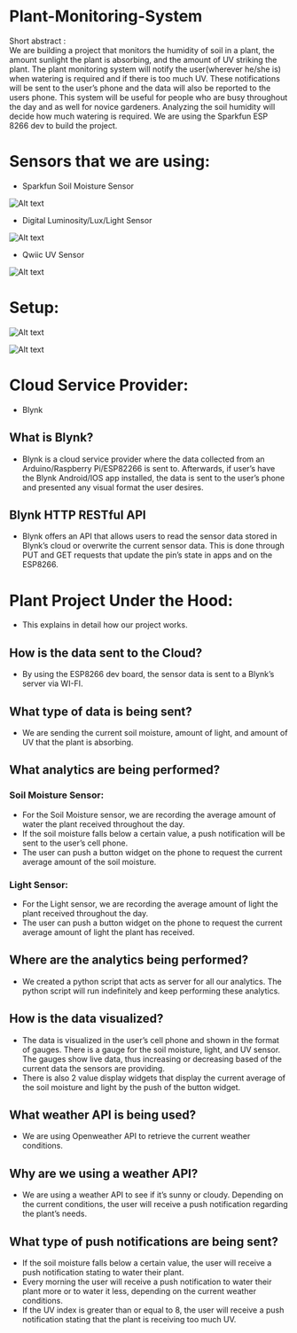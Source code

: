 # Plant-Monitoring-System
Short abstract :  
We are building a project that monitors the humidity of soil in a plant, the amount sunlight the plant is absorbing, and the amount of UV striking the plant. The plant monitoring system will notify the user(wherever he/she is) when watering is required and if there is too much UV. These notifications will be sent to the user’s phone and the data will also be reported to the users phone. This system will be useful for people who are busy throughout the day and as well for novice gardeners. Analyzing the soil humidity  will decide how much watering is required. We are using the Sparkfun ESP 8266 dev to build the project. 
 
 
# Sensors that we are using: 
-	Sparkfun Soil Moisture Sensor 


![Alt text](https://cdn.sparkfun.com//assets/parts/1/0/6/1/0/13322-03.jpg "Optional title")

 
  
-	Digital Luminosity/Lux/Light Sensor


![Alt text](https://cdn-shop.adafruit.com/1200x900/439-00.jpg "Optional title")

 
 
  
-	Qwiic UV Sensor
 
![Alt text](https://cdn.sparkfun.com//assets/parts/1/2/2/1/5/Qwiic_UV_Sensor_-_ZOPT2201_02.jpg)

  

# Setup:

![Alt text]( https://github.com/Jorge0521/Plant-Monitoring-System/blob/master/plant1.PNG)

![Alt text]( https://github.com/Jorge0521/Plant-Monitoring-System/blob/master/plant2.PNG)


# Cloud Service Provider: 
-	Blynk
## What is Blynk? 
-	Blynk is a cloud service provider where the data collected from an Arduino/Raspberry Pi/ESP82266 is sent to. Afterwards, if user’s have the Blynk Android/IOS app installed, the data is sent to the user’s phone and presented any visual format the user desires.  
## Blynk HTTP RESTful API 
-	Blynk offers an API that allows users to read the sensor data stored in Blynk’s cloud or overwrite the current sensor data. This is done through PUT and GET requests that update the pin’s state in apps and on the ESP8266.  
 
# Plant Project Under the Hood: 
-	This explains in detail how our project works. 
## How is the data sent to the Cloud? 
- By using the ESP8266 dev board, the sensor data is sent to a Blynk’s server via WI-FI.  
## What type of data is being sent? 
-	We are sending the current soil moisture, amount of light, and amount of UV that the plant is absorbing. 
## What analytics are being performed? 
 ### Soil Moisture Sensor: 
-	For the Soil Moisture sensor, we are recording the average amount of water the plant received throughout the day.  
-	If the soil moisture falls below a certain value, a push notification will be sent to the user’s cell phone. 
-	The user can push a button widget on the phone to request the current average amount of the soil moisture. 
 ### Light Sensor: 
-	For the Light sensor, we are recording the average amount of light the plant received throughout the day. 
-	The user can push a button widget on the phone to request the current average amount of light the plant has received. 
 
## Where are the analytics being performed? 
-	We created a python script that acts as server for all our analytics. The python script will run indefinitely and keep performing these analytics. 
## How is the data visualized? 
-	The data is visualized in the user’s cell phone and shown in the format of gauges. There is a gauge for the soil moisture, light, and UV sensor. The gauges show live data, thus increasing or decreasing based of the current data the sensors are providing. 
-	There is also 2 value display widgets that display the current average of the soil moisture and light by the push of the button widget. 
## What weather API is being used? 
-	We are using Openweather API to retrieve the current weather conditions. 
## Why are we using a weather API? 
-	We are using a weather API to see if it’s sunny or cloudy. Depending on the current conditions, the user will receive a push notification regarding the plant’s needs. 
## What type of push notifications are being sent? 
- If the soil moisture falls below a certain value, the user will receive a push notification stating to water their plant. 
- Every morning the user will receive a push notification to water their plant more or to water it less, depending on the current weather conditions. 
- If the UV index is greater than or equal to 8, the user will receive a push notification stating that the plant is receiving too much UV. 
